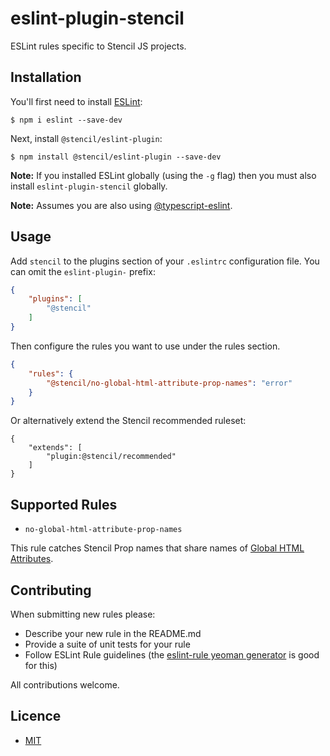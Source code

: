 # eslint-plugin-stencil

ESLint rules specific to Stencil JS projects.

## Installation

You'll first need to install [ESLint](http://eslint.org):

```
$ npm i eslint --save-dev
```

Next, install `@stencil/eslint-plugin`:

```
$ npm install @stencil/eslint-plugin --save-dev
```

**Note:** If you installed ESLint globally (using the `-g` flag) then you must also install `eslint-plugin-stencil` globally.

**Note:** Assumes you are also using [@typescript-eslint](https://github.com/typescript-eslint/typescript-eslint).

## Usage

Add `stencil` to the plugins section of your `.eslintrc` configuration file. You can omit the `eslint-plugin-` prefix:

```json
{
    "plugins": [
        "@stencil"
    ]
}
```


Then configure the rules you want to use under the rules section.

```json
{
    "rules": {
        "@stencil/no-global-html-attribute-prop-names": "error"
    }
}
```

Or alternatively extend the Stencil recommended ruleset:

```
{
    "extends": [
        "plugin:@stencil/recommended"
    ]
}
```

## Supported Rules

- `no-global-html-attribute-prop-names`

This rule catches Stencil Prop names that share names of [Global HTML Attributes](https://developer.mozilla.org/en-US/docs/Web/HTML/Global_attributes).

## Contributing

When submitting new rules please:
- Describe your new rule in the README.md
- Provide a suite of unit tests for your rule
- Follow ESLint Rule guidelines (the [eslint-rule yeoman generator](https://github.com/eslint/generator-eslint) is good for this)

All contributions welcome.

## Licence 

- [MIT](https://github.com/addtoevent/stencil-eslint/blob/master/LICENSE.md)
